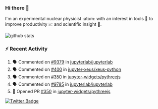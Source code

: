 ### Hi there 👋 

I'm an experimental nuclear physicist :atom: with an interest in tools :wrench: to improve productivity :chart_with_upwards_trend: and scientific insight :telescope:.

![github stats](https://github-readme-stats.vercel.app/api?username=agoose77&show_icons=true&hide_rank=true&hide_title=true&bg_color=30,e76445,904e95&text_color=efe3ec&icon_color=efe3ec)
<!--
**agoose77/agoose77** is a ✨ _special_ ✨ repository because its `README.md` (this file) appears on your GitHub profile.

Here are some ideas to get you started:

- 🔭 I’m currently working on ...
- 🌱 I’m currently learning ...
- 👯 I’m looking to collaborate on ...
- 🤔 I’m looking for help with ...
- 💬 Ask me about ...
- 📫 How to reach me: ...
- 😄 Pronouns: ...
- ⚡ Fun fact: ...
-->

### :zap: Recent Activity
<!--START_SECTION:activity-->
1. 🗣 Commented on [#9379](https://github.com/jupyterlab/jupyterlab/issues/9379) in [jupyterlab/jupyterlab](https://github.com/jupyterlab/jupyterlab)
2. 🗣 Commented on [#400](https://github.com/jupyter-xeus/xeus-python/issues/400) in [jupyter-xeus/xeus-python](https://github.com/jupyter-xeus/xeus-python)
3. 🗣 Commented on [#350](https://github.com/jupyter-widgets/pythreejs/issues/350) in [jupyter-widgets/pythreejs](https://github.com/jupyter-widgets/pythreejs)
4. 🗣 Commented on [#9785](https://github.com/jupyterlab/jupyterlab/issues/9785) in [jupyterlab/jupyterlab](https://github.com/jupyterlab/jupyterlab)
5. 💪 Opened PR [#350](https://github.com/jupyter-widgets/pythreejs/pull/350) in [jupyter-widgets/pythreejs](https://github.com/jupyter-widgets/pythreejs)
<!--END_SECTION:activity-->


[![Twitter Badge](https://img.shields.io/twitter/follow/agoose77?style=flat-square&logo=Twitter&logoColor=white&color=cornflowerblue)](https://twitter.com/agoose77)
